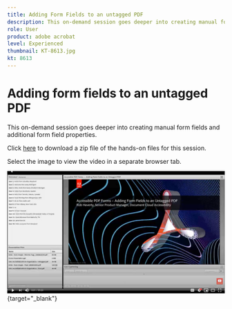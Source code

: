 ```yaml
---
title: Adding Form Fields to an untagged PDF
description: This on-demand session goes deeper into creating manual form fields and additional form field properties
role: User
product: adobe acrobat
level: Experienced
thumbnail: KT-8613.jpg
kt: 8613
---
```

# Adding form fields to an untagged PDF

This on-demand session goes deeper into creating manual form fields and additional form field properties.

Click [here](../assets/accessibilitysession6.zip) to download a zip file of the hands-on files for this session.

Select the image to view the video in a separate browser tab.

[![Session 6 Video](../assets/accessibilitysession6_YT.png)](https://youtu.be/xh4pJQiY0nw){target="_blank"}